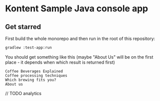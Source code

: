 # Kontent Sample Java console app

## Get starred

First build the whole monorepo and then run in the root of this repository:

```sh
gradlew :test-app:run
```

You should get something like this (maybe "About Us" will be on the first place - it depends when which result is returned first)

```plain
Coffee Beverages Explained
Coffee processing techniques
Which brewing fits you?
About us
```

// TODO analytics